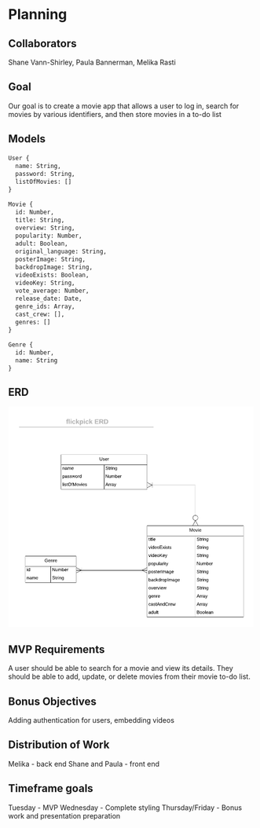 # Planning

## Collaborators

Shane Vann-Shirley, Paula Bannerman, Melika Rasti

## Goal

Our goal is to create a movie app that allows a user to log in, search for movies by various identifiers, and then store movies in a to-do list

## Models

```
User {
  name: String,
  password: String,
  listOfMovies: []
}
```

```
Movie {
  id: Number,
  title: String,
  overview: String,
  popularity: Number,
  adult: Boolean,
  original_language: String,
  posterImage: String,
  backdropImage: String,
  videoExists: Boolean,
  videoKey: String,
  vote_average: Number,
  release_date: Date,
  genre_ids: Array,
  cast_crew: [],
  genres: []
}
```

```
Genre {
  id: Number,
  name: String
}
```

## ERD

<img src="./flickpick_erd.png" width=500px />

## MVP Requirements

A user should be able to search for a movie and view its details. They should be able to add, update, or delete movies from their movie to-do list.

## Bonus Objectives

Adding authentication for users, embedding videos

## Distribution of Work

Melika - back end
Shane and Paula - front end

## Timeframe goals

Tuesday - MVP
Wednesday - Complete styling
Thursday/Friday - Bonus work and presentation preparation
